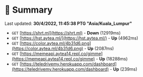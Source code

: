 # 📖 Summary
Last updated: **30/4/2022, 11:45:38 PTG "Asia/Kuala_Lumpur"**

- `GET` [https://shrt.ml](https://shrt.ml) - **Down** (12919ms)
- `GET` [https://hst.aytea.ml/](https://hst.aytea.ml/) - **Up** (4962ms)
- `GET` [https://color.aytea.ml/4b31d6.png](https://color.aytea.ml/4b31d6.png) - **Up** (2087ms)
- `GET` [https://memeapi.aytea14.repl.co/gimme](https://memeapi.aytea14.repl.co/gimme) - **Up** (18288ms)
- `GET` [https://teledrivemy.herokuapp.com/dashboard](https://teledrivemy.herokuapp.com/dashboard) - **Up** (239ms)
